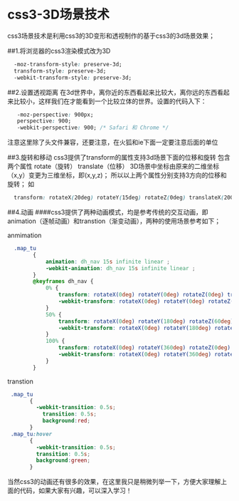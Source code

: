 # css3-3D场景技术
css3场景技术是利用css3的3D变形和透视制作的基于css3的3d场景效果；

##1.将浏览器的css3渲染模式改为3D
```css  
  -moz-transform-style: preserve-3d;
  transform-style: preserve-3d;
  -webkit-transform-style: preserve-3d;
```
##2.设置透视距离
在3d世界中，离你近的东西看起来比较大，离你远的东西看起来比较小，这样我们在才能看到一个比较立体的世界。设置的代码入下：
```css  
   -moz-perspective: 900px;
   perspective: 900;
   -webkit-perspective: 900; /* Safari 和 Chrome */
```
注意这里除了头文件兼容，还要注意，在火狐和ie下面一定要注意后面的单位

##3.旋转和移动
css3提供了transform的属性支持3d场景下面的位移和旋转
包含两个属性
rotate（旋转）
translate（位移）
3D场景中坐标由原来的二维坐标（x,y）变更为三维坐标，即(x,y,z)；
所以以上两个属性分别支持3方向的位移和旋转；
如
```css  
  transform: rotateX(20deg) rotateY(15deg) rotateZ(0deg) translateX(200px) translateY(300px) translateZ(300px);
```

##4.动画
####css3提供了两种动画模式，均是参考传统的交互动画，即animation（逐帧动画）和transtion（渐变动画），两种的使用场景参考如下；

anmimation
```css  
  .map_tu
        {
            animation: dh_nav 15s infinite linear ;
            -webkit-animation: dh_nav 15s infinite linear ;
        }
        @keyframes dh_nav {
            0% {
                transform: rotateX(0deg) rotateY(0deg) rotateZ(0deg) translateX(0px) translateY(300px) translateZ(0px);
                -webkit-transform: rotateX(0deg) rotateY(0deg) rotateZ(0deg) translateX(0px) translateY(300px) translateZ(0px);
            }
            50% {
                transform: rotateX(0deg) rotateY(180deg) rotateZ(60deg) translateX(0px) translateY(900px) translateZ(3000px);
                -webkit-transform: rotateX(0deg) rotateY(180deg) rotateZ(60deg) translateX(0px) translateY(900px) translateZ(3000px);
            }
            100% {
                transform: rotateX(0deg) rotateY(360deg) rotateZ(0deg) translateX(0px) translateY(300px) translateZ(0px);
                -webkit-transform: rotateX(0deg) rotateY(360deg) rotateZ(0deg) translateX(0px) translateY(300px) translateZ(0px);
            }
        }
```
 transtion
 ```css  
  .map_tu
        {
          -webkit-transition: 0.5s;
	        transition: 0.5s;
	        background:red;
        }
  .map_tu:hover
        {
          -webkit-transition: 0.5s;
          transition: 0.5s;
          background:green;
        }
```

当然css3的动画还有很多的效果，在这里我只是稍微列举一下，方便大家理解上面的代码，如果大家有兴趣，可以深入学习！
